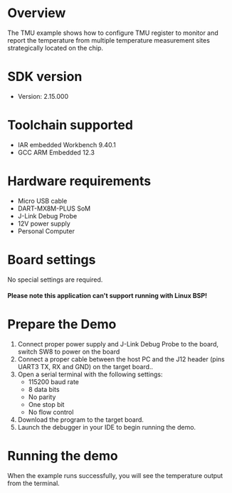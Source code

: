 Overview
========
The TMU example shows how to configure TMU register to monitor and report the temperature from
multiple temperature measurement sites strategically located on the chip.

SDK version
===========
- Version: 2.15.000

Toolchain supported
===================
- IAR embedded Workbench  9.40.1
- GCC ARM Embedded  12.3

Hardware requirements
=====================
- Micro USB cable
- DART-MX8M-PLUS SoM
- J-Link Debug Probe
- 12V power supply
- Personal Computer

Board settings
==============
No special settings are required.

#### Please note this application can't support running with Linux BSP! ####

Prepare the Demo
================
1.  Connect proper power supply and J-Link Debug Probe to the board, switch SW8 to power on the board
2.  Connect a proper cable between the host PC and the J12 header (pins UART3 TX, RX and GND) on the target board..
3.  Open a serial terminal with the following settings:
    - 115200 baud rate
    - 8 data bits
    - No parity
    - One stop bit
    - No flow control
4.  Download the program to the target board.
5.  Launch the debugger in your IDE to begin running the demo.

Running the demo
================
When the example runs successfully, you will see the temperature output from the terminal.


